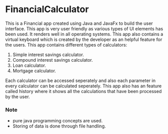 # FinancialCalculator
This is a Financial app created using Java and JavaFx to build the user interface. This app is very user friendly as various types of UI elements has been used. It renders well in all operating systems. This app also contains a virtual keyboard which is created by the developer as an helpful feature for the users. This app contains different types of calculators:
1. Simple interest savings calculator.
2. Compound interest savings calculator.
3. Loan calculator.
4. Mortgage calculator.

Each calculator can be accessed seperately and also each parameter in every calculator can be calculated seperately. This app also has an feature called history where it shows all the calculations that have been processed by the user.

### Note
- pure java programming concepts are used.
- Storing of data is done through file handling.
